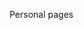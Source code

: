 <!-- 
.. link: 
.. description: 
.. tags: 
.. date: 2013/09/03 12:35:19
.. title: Personal
.. slug: personal
-->

Personal pages